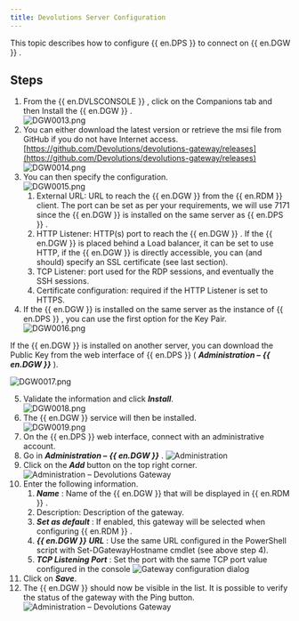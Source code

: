 ```yaml
---
title: Devolutions Server Configuration
---
```

This topic describes how to configure {{ en.DPS }} to connect on {{ en.DGW }} .  

## Steps 
1. From the {{ en.DVLSCONSOLE }} , click on the Companions tab and then Install the {{ en.DGW }} .  
![DGW0013.png](/img/en/server/DGW0013.png) 
1. You can either download the latest version or retrieve the msi file from GitHub if you do not have Internet access. [https://github.com/Devolutions/devolutions-gateway/releases](https://github.com/Devolutions/devolutions-gateway/releases) 
![DGW0014.png](/img/en/server/DGW0014.png) 
1. You can then specify the configuration.  
![DGW0015.png](/img/en/server/DGW0015.png)  
    1. External URL: URL to reach the {{ en.DGW }} from the {{ en.RDM }} client. The port can be set as per your requirements, we will use 7171 since the {{ en.DGW }} is installed on the same server as {{ en.DPS }} . 
    1. HTTP Listener: HTTP(s) port to reach the {{ en.DGW }} . If the {{ en.DGW }} is placed behind a Load balancer, it can be set to use HTTP, if the {{ en.DGW }} is directly accessible, you can (and should) specify an SSL certificate (see last section). 
    1. TCP Listener: port used for the RDP sessions, and eventually the SSH sessions. 
    1. Certificate configuration: required if the HTTP Listener is set to HTTPS. 
1. If the {{ en.DGW }} is installed on the same server as the instance of {{ en.DPS }} , you can use the first option for the Key Pair.  
![DGW0016.png](/img/en/server/DGW0016.png)  

If the {{ en.DGW }} is installed on another server, you can download the Public Key from the web interface of {{ en.DPS }} ( ***Administration –*** ***{{ en.DGW }}*** ).  

![DGW0017.png](/img/en/server/DGW0017.png)  

5. Validate the information and click ***Install***.  
![DGW0018.png](/img/en/server/DGW0018.png) 
1. The {{ en.DGW }} service will then be installed.  
![DGW0019.png](/img/en/server/DGW0019.png) 
1. On the {{ en.DPS }} web interface, connect with an administrative account. 
1. Go in ***Administration –*** ***{{ en.DGW }}*** . 
![Administration](/img/en/server/DGW0004.png) 
1. Click on the ***Add*** button on the top right corner. 
![Administration – Devolutions Gateway](/img/en/server/DGW0003.png) 
1. Enter the following information. 
    1. ***Name*** : Name of the {{ en.DGW }} that will be displayed in {{ en.RDM }} . 
    1. Description: Description of the gateway. 
    1. ***Set as default*** : If enabled, this gateway will be selected when configuring {{ en.RDM }} . 
    1. ***{{ en.DGW }}*** ***URL*** : Use the same URL configured in the PowerShell script with Set-DGatewayHostname cmdlet (see above step 4). 
    1. ***TCP Listening Port*** : Set the port with the same TCP port value configured in the console 
![Gateway configuration dialog](/img/en/server/DGW0005.png) 
1. Click on ***Save***. 
1. The {{ en.DGW }} should now be visible in the list. It is possible to verify the status of the gateway with the Ping button. 
![Administration – Devolutions Gateway](/img/en/server/DGW0006.png) 

